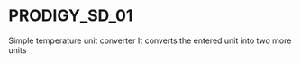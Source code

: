 # PRODIGY_SD_01
Simple temperature unit converter 
It converts the entered unit into two more units
